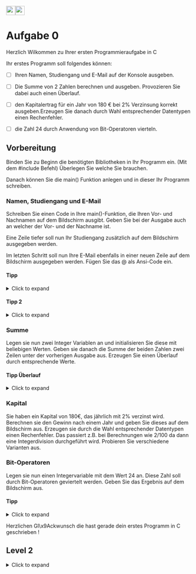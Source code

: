 <a href="https://github.com/hshf1/VorlesungC/discussions/categories/02_übungsaufgaben"><img src="https://img.shields.io/badge/Aufgaben-Q%26A-informational?logo=C" height="25"/></a><a href="https://github.com/hshf1/VorlesungC/discussions"><img src="https://img.shields.io/badge/Allgemein-Q%26A-informational?logo=github" height="25"/></a>

# Aufgabe 0

Herzlich Wilkommen zu Ihrer ersten Programmieraufgabe in C

Ihr erstes Programm soll folgendes können: 
- [ ] Ihren Namen, Studiengang und E-Mail auf der Konsole ausgeben. 
- [ ] Die Summe von 2 Zahlen berechnen und ausgeben. Provozieren Sie dabei auch einen Überlauf. 
- [ ] den Kapitalertrag für ein Jahr von 180 € bei 2% Verzinsung korrekt ausgeben.Erzeugen Sie danach durch Wahl entsprechender Datentypen einen Rechenfehler.
- [ ] die Zahl 24 durch Anwendung von Bit-Operatoren vierteln.


## Vorbereitung

Binden Sie zu Beginn die benötigten Bibliotheken in Ihr Programm ein. (Mit dem #include Befehl) Überlegen Sie welche Sie brauchen.

Danach können Sie die main() Funktion anlegen und in dieser Ihr Programm schreiben. 


### Namen, Studiengang und E-Mail

Schreiben Sie einen Code in Ihre main()-Funktion, die  Ihren Vor- und Nachnamen auf dem Bildschirm ausgibt.
Geben Sie bei der Ausgabe auch an welcher der Vor- und der Nachname ist.

Eine Zeile tiefer soll nun Ihr Studiengang zusätzlich auf dem Bildschirm ausgegeben werden.

Im letzten Schritt soll nun Ihre E-Mail ebenfalls in einer neuen Zeile auf dem Bildschirm ausgegeben werden. Fügen Sie das @ als Ansi-Code ein. 

#### Tipp
<details>
<summary>Click to expand</summary>

Benutzen Sie den printf() für die Bildschirmausgaben. Nutzen Sie dabei auch Steuerzeichen (Siehe Vorlesungsfolien). Sonderzeichen können auch über Hexadezimal- oder Oktalzahlen eingebunden werden. 

</details>

#### Tipp 2
<details>
<summary>Click to expand</summary>

Damit die Ausgabe nicht in der selben Zeile steht benutze den Zeilenverschub mit "\n".

</details>

### Summe

Legen sie nun zwei Integer Variablen an und initialisieren Sie diese mit beliebigen Werten. 
Geben sie danach die Summe der beiden Zahlen zwei Zeilen unter der vorherigen Ausgabe aus. Erzeugen Sie einen Überlauf durch entsprechende Werte. 

#### Tipp Überlauf
<details>
<summary>Click to expand</summary>

Um einen Überlauf zu erzeugen müssen Sie an den "Rand" des Wertebereiches. Diese können Sie z.B. den Vorlesungsfolien entnehmen oder einfach durch probieren rausfinden. Sie können auch überlegen welche Werte Sie wohl mit 32 Bit (Integer auf Ihrem System) oder 16 Bit (Short auf Ihrem System) erreichen können. 
Sie können die Maxima auch leicht erreichen, wenn Sie die Bibliothek limits.h einbinden. Sie können dann Ihrer Variablen dann den Wert INT_MAX zuweisen. Kleiner sind die Zahlen in einer Short-Variable. Das Maximum heißt dort SHRT_MAX.

</details>



### Kapital

Sie haben ein Kapital von 180€, das jährlich mit 2% verzinst wird.
Berechnen sie den Gewinn nach einem Jahr und geben Sie dieses auf dem Bildschirm aus. Erzeugen sie durch die Wahl entsprechender Datentypen einen Rechenfehler. Das passiert z.B. bei Berechnungen wie 2/100 da dann eine Integerdivision durchgeführt wird. Probieren Sie verschiedene Varianten aus. 

### Bit-Operatoren

Legen sie nun einen Integervariable mit dem Wert 24 an.
Diese Zahl soll durch Bit-Operatoren geviertelt werden.
Geben Sie das Ergebnis auf dem Bildschirm aus.


#### Tipp
<details>
<summary>Click to expand</summary>

Überlegen sie sich, wie die 24 und das Ergebniss 24/4 als Binärzahl aussehen.   

</details>

Herzlichen Gl\x9Ackwunsch die hast gerade dein erstes Programm in C geschrieben !



## Level 2

<details>
<summary>Click to expand</summary>

Hier was für die Fortgeschrittenen!

Alle Angaben sollen nun nicht im printf() Befehl stehen, sonder von der Tastatur eingelesen werden.
</details>
